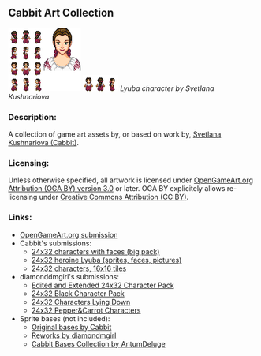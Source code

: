 ## Cabbit Art Collection

![Static Preview](preview.png)
![Animated Preview](preview.gif)
*Lyuba character by Svetlana Kushnariova*

### Description:

A collection of game art assets by, or based on work by, [Svetlana Kushnariova (Cabbit)](https://opengameart.org/user/15048).

### Licensing:

Unless otherwise specified, all artwork is licensed under [OpenGameArt.org Attribution (OGA BY) version 3.0](LICENSE.txt) or later. OGA BY explicitely allows re-licensing under [Creative Commons Attribution (CC BY)](docs/other-licenses/CC-BY-3.0.txt).

### Links:

- [OpenGameArt.org submission](https://opengameart.org/node/79804)
- Cabbit's submissions:
  - [24x32 characters with faces (big pack)](https://opengameart.org/node/24823)
  - [24x32 heroine Lyuba (sprites, faces, pictures)](https://opengameart.org/node/50909)
  - [24x32 characters, 16x16 tiles](https://opengameart.org/node/72969)
- diamonddmgirl's submissions:
  - [Edited and Extended 24x32 Character Pack](https://opengameart.org/node/66147)
  - [24x32 Black Character Pack](https://opengameart.org/node/72198)
  - [24x32 Characters Lying Down](https://opengameart.org/node/72611)
  - [24x32 Pepper&Carrot Characters](https://opengameart.org/node/74802)
- Sprite bases (not included):
  - [Original bases by Cabbit](https://opengameart.org/node/24944)
  - [Reworks by diamondmgirl](https://opengameart.org/node/67861)
  - [Cabbit Bases Collection by AntumDeluge](https://opengameart.org/node/79237)
  